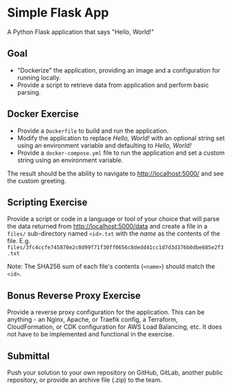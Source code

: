 # Simple Flask App

A Python Flask application that says "Hello, World!"

## Goal

* "Dockerize" the application, providing an image and a configuration for
  running locally.
* Provide a script to retrieve data from application and perform basic parsing.

## Docker Exercise

* Provide a `Dockerfile` to build and run the application.
* Modify the application to replace _Hello, World!_ with an optional string set
  using an environment variable and defaulting to _Hello, World!_
* Provide a `docker-compose.yml` file to run the application and set a custom
  string using an environment variable.

The result should be the ability to navigate to <http://localhost:5000/> and see
the custom greeting.

## Scripting Exercise

Provide a script or code in a language or tool of your choice that will parse
the data returned from <http://localhost:5000/data> and create a file in a
`files/` sub-directory named `<id>.txt` with the _name_ as the contents of the
file.
E.g. `files/3fc4ccfe745870e2c0d99f71f30ff0656c8dedd41cc1d7d3d376b0dbe685e2f3.txt`

Note: The SHA256 sum of each file's contents (`<name>`) should match the `<id>`.

## Bonus Reverse Proxy Exercise

Provide a reverse proxy configuration for the application. This can be anything -
an Nginx, Apache, or Traefik config, a Terraform, CloudFormation, or CDK
configuration for AWS Load Balancing, etc. It does not have to be implemented and
functional in the exercise.

## Submittal

Push your solution to your own repository on GitHub, GitLab, another public
repository, or provide an archive file (.zip) to the team.
